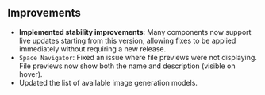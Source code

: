 ## Improvements

- **Implemented stability improvements**: Many components now support live updates starting from this version, allowing fixes to be applied immediately without requiring a new release.
- `Space Navigator`: Fixed an issue where file previews were not displaying. File previews now show both the name and description (visible on hover).
- Updated the list of available image generation models.
